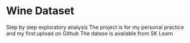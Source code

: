 # Wine Dataset
Step by step exploratory analysis 
The project is for my personal practice and my first upload on Github
The datase is available from SK Learn
